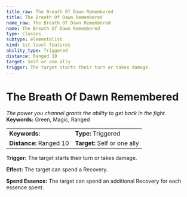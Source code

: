 ```yaml
---
title_raw: The Breath Of Dawn Remembered
title: The Breath Of Dawn Remembered
name_raw: The Breath Of Dawn Remembered
name: The Breath Of Dawn Remembered
type: classes
subtype: elementalist
kind: 1st-level features
ability_type: Triggered
distance: Ranged 10
target: Self or one ally
trigger: The target starts their turn or takes damage.
---
```


# The Breath Of Dawn Remembered

*The power you channel grants the ability to get back in the fight.* **Keywords:** Green, Magic, Ranged

|                         |                              |
| :---------------------- | :--------------------------- |
| **Keywords:**           | **Type:** Triggered          |
| **Distance:** Ranged 10 | **Target:** Self or one ally |

**Trigger:** The target starts their turn or takes damage.

**Effect:** The target can spend a Recovery.

**Spend Essence:** The target can spend an additional Recovery for each essence spent.
